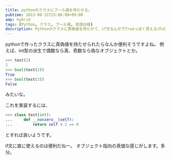 ```yaml
---
title: pythonのクラスにブール値を持たせる。
pubtime: 2013-08-31T23:06:00+09:00
amp: hybrid
tags: [Python, クラス, ブール値, 言語仕様]
description: Pythonのクラスに真偽値を持たせて、if文なんかでTrueっぽく見える/Falseっぽく見えるようなクラスを作る方法です。
---
```


pythonで作ったクラスに真偽値を持たせられたらなんか便利そうですよね。
例えば、int型の派生で偶数なら真、奇数なら偽なオブジェクトとか。
``` python
>>> test(2)
2
>>> bool(test(2))
True
>>> bool(test(3))
False
```
みたいな。

これを実装するには、
``` python
>>> class test(int):
... 	def __nonzero__(self):
... 		return self % 2 == 0
```
とすれば良いようです。

if文に直に使えるのは便利だねー。
オブジェクト指向の真価な感じがします。多分。
